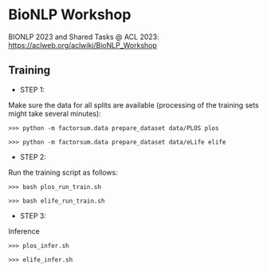# BioNLP Workshop

BIONLP 2023 and Shared Tasks @ ACL 2023: https://aclweb.org/aclwiki/BioNLP_Workshop

## Training 

- STEP 1: 

Make sure the data for all splits are available (processing of the training sets might take several minutes):

```shell
>>> python -m factorsum.data prepare_dataset data/PLOS plos

>>> python -m factorsum.data prepare_dataset data/eLife elife
```

- STEP 2:

Run the training script as follows:

```shell
>>> bash plos_run_train.sh

>>> bash elife_run_train.sh

```

- STEP 3: 

Inference

```shell
>>> plos_infer.sh

>>> elife_infer.sh
```
